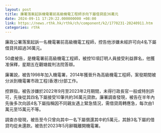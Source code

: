 ```yaml
---
layout: post
title: 廉署落案起訴機電署前高級機電工程師涉向下屬借貸逾36萬元
date: 2024-09-11 17:29:22.000000000 +08:00
link: https://news.rthk.hk/rthk/ch/component/k2/1770231-20240911.htm
categories: rthk
---
```


廉政公署落案起訴一名機電署前高級機電工程師，控告他涉嫌未經許可向4名下屬借貸共超過36萬元。

50歲被告，是機電署前高級機電工程師，被控10項訂明人員接受利益罪名，他獲准保釋，星期五在觀塘裁判法院答辯。

廉署說，被告1998年加入機電署，2014年獲晉升為高級機電工程師，案發期間被分派到機電署市政工程(香港)分部工作。

控罪指，被告涉嫌於2022年9月至2023年2月期間，未得行政長官一般或特別許可，先後從其四名下屬接受10筆共約36萬元貸款。廉署調查發現，被告在半年內先後多次向該4名下屬指稱因不同親友遇上緊急情況，需借貸周轉應急，每次由1萬元至15萬元不等。

調查亦發現，被告至今只曾向其中一名下屬償還其中約5萬元，其餘3名下屬的借貸均從未還款。被告於2023年5月辭職離開機電署。
